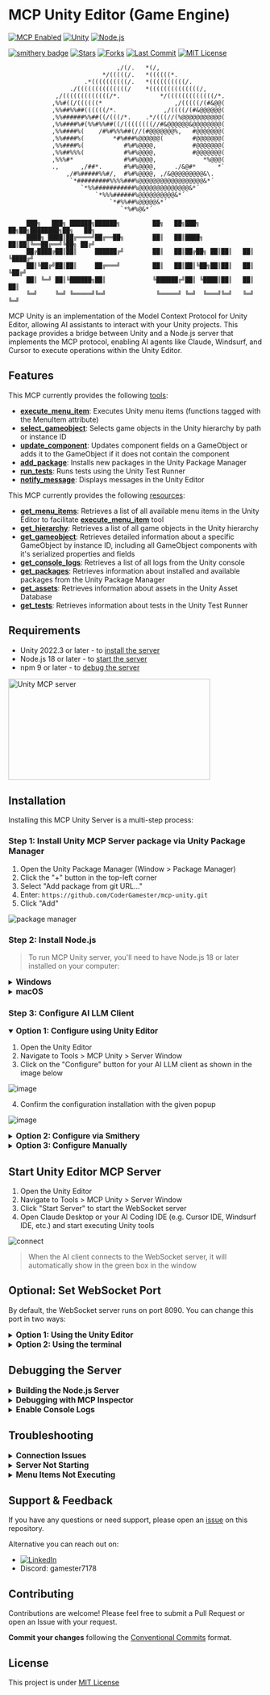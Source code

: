# MCP Unity Editor (Game Engine)

[![](https://badge.mcpx.dev?status=on 'MCP Enabled')](https://modelcontextprotocol.io/introduction)
[![](https://img.shields.io/badge/Unity-000000?style=flat&logo=unity&logoColor=white 'Unity')](https://unity.com/releases/editor/archive)
[![](https://img.shields.io/badge/Node.js-339933?style=flat&logo=nodedotjs&logoColor=white 'Node.js')](https://nodejs.org/en/download/)

[![smithery badge](https://smithery.ai/badge/@CoderGamester/mcp-unity)](https://smithery.ai/server/@CoderGamester/mcp-unity)
[![](https://img.shields.io/github/stars/CoderGamester/mcp-unity 'Stars')](https://github.com/CoderGamester/mcp-unity/stargazers)
[![](https://img.shields.io/github/forks/CoderGamester/mcp-unity 'Forks')](https://github.com/CoderGamester/mcp-unity/network/members)
[![](https://img.shields.io/github/last-commit/CoderGamester/mcp-unity 'Last Commit')](https://github.com/CoderGamester/mcp-unity/commits/main)
[![](https://img.shields.io/badge/License-MIT-red.svg 'MIT License')](https://opensource.org/licenses/MIT)

```                                                                        
                              ,/(/.   *(/,                                  
                          */(((((/.   *((((((*.                             
                     .*((((((((((/.   *((((((((((/.                         
                 ./((((((((((((((/    *((((((((((((((/,                     
             ,/(((((((((((((/*.           */(((((((((((((/*.                
            ,%%#((/((((((*                    ,/(((((/(#&@@(                
            ,%%##%%##((((((/*.             ,/((((/(#&@@@@@@(                
            ,%%######%%##((/(((/*.    .*/(((//(%@@@@@@@@@@@(                
            ,%%####%#(%%#%%##((/((((((((//#&@@@@@@&@@@@@@@@(                
            ,%%####%(    /#%#%%%##(//(#@@@@@@@%,   #@@@@@@@(                
            ,%%####%(        *#%###%@@@@@@(        #@@@@@@@(                
            ,%%####%(           #%#%@@@@,          #@@@@@@@(                
            ,%%##%%%(           #%#%@@@@,          #@@@@@@@(                
            ,%%%#*              #%#%@@@@,             *%@@@(                
            .,      ,/##*.      #%#%@@@@,     ./&@#*      *`                
                ,/#%#####%%#/,  #%#%@@@@, ,/&@@@@@@@@@&\.                    
                 `*#########%%%%###%@@@@@@@@@@@@@@@@@@&*´                   
                    `*%%###########%@@@@@@@@@@@@@@&*´                        
                        `*%%%######%@@@@@@@@@@&*´                            
                            `*#%%##%@@@@@&*´                                 
                               `*%#%@&*´                                     
                                                       
     ███╗   ███╗ ██████╗██████╗         ██╗   ██╗███╗   ██╗██╗████████╗██╗   ██╗
     ████╗ ████║██╔════╝██╔══██╗        ██║   ██║████╗  ██║██║╚══██╔══╝╚██╗ ██╔╝
     ██╔████╔██║██║     ██████╔╝        ██║   ██║██╔██╗ ██║██║   ██║    ╚████╔╝ 
     ██║╚██╔╝██║██║     ██╔═══╝         ██║   ██║██║╚██╗██║██║   ██║     ╚██╔╝  
     ██║ ╚═╝ ██║╚██████╗██║             ╚██████╔╝██║ ╚████║██║   ██║      ██║   
     ╚═╝     ╚═╝ ╚═════╝╚═╝              ╚═════╝ ╚═╝  ╚═══╝╚═╝   ╚═╝      ╚═╝   
```       

MCP Unity is an implementation of the Model Context Protocol for Unity Editor, allowing AI assistants to interact with your Unity projects. This package provides a bridge between Unity and a Node.js server that implements the MCP protocol, enabling AI agents like Claude, Windsurf, and Cursor to execute operations within the Unity Editor.

## Features
This MCP currently provides the following <ins>tools</ins>:

- <ins>**execute_menu_item**</ins>: Executes Unity menu items (functions tagged with the MenuItem attribute)
- <ins>**select_gameobject**</ins>: Selects game objects in the Unity hierarchy by path or instance ID
- <ins>**update_component**</ins>: Updates component fields on a GameObject or adds it to the GameObject if it does not contain the component
- <ins>**add_package**</ins>: Installs new packages in the Unity Package Manager
- <ins>**run_tests**</ins>: Runs tests using the Unity Test Runner
- <ins>**notify_message**</ins>: Displays messages in the Unity Editor

This MCP currently provides the following <ins>resources</ins>:

- <ins>**get_menu_items**</ins>: Retrieves a list of all available menu items in the Unity Editor to facilitate <ins>**execute_menu_item**</ins> tool
- <ins>**get_hierarchy**</ins>: Retrieves a list of all game objects in the Unity hierarchy
- <ins>**get_gameobject**</ins>: Retrieves detailed information about a specific GameObject by instance ID, including all GameObject components with it's serialized properties and fields
- <ins>**get_console_logs**</ins>: Retrieves a list of all logs from the Unity console
- <ins>**get_packages**</ins>: Retrieves information about installed and available packages from the Unity Package Manager
- <ins>**get_assets**</ins>: Retrieves information about assets in the Unity Asset Database
- <ins>**get_tests**</ins>: Retrieves information about tests in the Unity Test Runner

## Requirements
- Unity 2022.3 or later - to [install the server](#install-server)
- Node.js 18 or later - to [start the server](#start-server)
- npm 9 or later - to [debug the server](#debug-server)

<a href="https://glama.ai/mcp/servers/@CoderGamester/mcp-unity">
  <img width="400" height="200" src="https://glama.ai/mcp/servers/@CoderGamester/mcp-unity/badge" alt="Unity MCP server" />
</a>

## <a name="install-server"></a>Installation

Installing this MCP Unity Server is a multi-step process:

### Step 1: Install Unity MCP Server package via Unity Package Manager
1. Open the Unity Package Manager (Window > Package Manager)
2. Click the "+" button in the top-left corner
3. Select "Add package from git URL..."
4. Enter: `https://github.com/CoderGamester/mcp-unity.git`
5. Click "Add"

![package manager](https://github.com/user-attachments/assets/a72bfca4-ae52-48e7-a876-e99c701b0497)


### Step 2: Install Node.js 
> To run MCP Unity server, you'll need to have Node.js 18 or later installed on your computer:

<details>
<summary><span style="font-size: 1.1em; font-weight: bold;">Windows</span></summary>

1. Visit the [Node.js download page](https://nodejs.org/en/download/)
2. Download the Windows Installer (.msi) for the LTS version (recommended)
3. Run the installer and follow the installation wizard
4. Verify the installation by opening PowerShell and running:
   ```bash
   node --version
   ```
</details>

<details>
<summary><span style="font-size: 1.1em; font-weight: bold;">macOS</span></summary>

1. Visit the [Node.js download page](https://nodejs.org/en/download/)
2. Download the macOS Installer (.pkg) for the LTS version (recommended)
3. Run the installer and follow the installation wizard
4. Alternatively, if you have Homebrew installed, you can run:
   ```bash
   brew install node@18
   ```
5. Verify the installation by opening Terminal and running:
   ```bash
   node --version
   ```
</details>

### Step 3: Configure AI LLM Client

<details open>
<summary><span style="font-size: 1.1em; font-weight: bold;">Option 1: Configure using Unity Editor</span></summary>

1. Open the Unity Editor
2. Navigate to Tools > MCP Unity > Server Window
3. Click on the "Configure" button for your AI LLM client as shown in the image below

![image](https://github.com/user-attachments/assets/8d286e83-da60-40fa-bd6c-5de9a77c1820)

4. Confirm the configuration installation with the given popup

![image](https://github.com/user-attachments/assets/b1f05d33-3694-4256-a57b-8556005021ba)

</details>

<details>
<summary><span style="font-size: 1.1em; font-weight: bold;">Option 2: Configure via Smithery</span></summary>

To install MCP Unity via [Smithery](https://smithery.ai/server/@CoderGamester/mcp-unity):

```
Currently not available
```
</details>

<details>
<summary><span style="font-size: 1.1em; font-weight: bold;">Option 3: Configure Manually</span></summary>

Open the MCP configuration file of your AI client (e.g. claude_desktop_config.json in Claude Desktop) and copy the following text:

> Replace `ABSOLUTE/PATH/TO` with the absolute path to your MCP Unity installation or just copy the text from the Unity Editor MCP Server window (Tools > MCP Unity > Server Window).

```json
{
   "mcpServers": {
   "mcp-unity": {
      "command": "node",
      "args": [
         "ABSOLUTE/PATH/TO/mcp-unity/Server/build/index.js"
      ],
      "env": {
         "UNITY_PORT": "8090"
      }
   }
   }
}
```

</details>

## <a name="start-server"></a>Start Unity Editor MCP Server
1. Open the Unity Editor
2. Navigate to Tools > MCP Unity > Server Window
3. Click "Start Server" to start the WebSocket server
4. Open Claude Desktop or your AI Coding IDE (e.g. Cursor IDE, Windsurf IDE, etc.) and start executing Unity tools
   
![connect](https://github.com/user-attachments/assets/2e266a8b-8ba3-4902-b585-b220b11ab9a2)

> When the AI client connects to the WebSocket server, it will automatically show in the green box in the window

## Optional: Set WebSocket Port
By default, the WebSocket server runs on port 8090. You can change this port in two ways:

<details>
<summary><span style="font-size: 1.1em; font-weight: bold;">Option 1: Using the Unity Editor</span></summary>

1. Open the Unity Editor
2. Navigate to Tools > MCP Unity > Server Window
3. Change the "WebSocket Port" value to your desired port number
4. Unity will setup the system environment variable UNITY_PORT to the new port number
5. Restart the Node.js server
6. Click again on "Start Server" to reconnect the Unity Editor web socket to the Node.js MCP Server

</details>

<details>
<summary><span style="font-size: 1.1em; font-weight: bold;">Option 2: Using the terminal</span></summary>

1. Set the UNITY_PORT environment variable in the terminal
   - Powershell
   ```powershell
   $env:UNITY_PORT = "8090"
   ```
   - Command Prompt/Terminal
   ```cmd
   set UNITY_PORT=8090
   ```
2. Restart the Node.js server
3. Click again on "Start Server" to reconnect the Unity Editor web socket to the Node.js MCP Server

</details>

## <a name="debug-server"></a>Debugging the Server

<details>
<summary><span style="font-size: 1.1em; font-weight: bold;">Building the Node.js Server</span></summary>

The MCP Unity server is built using Node.js . It requires to compile the TypeScript code to JavaScript in the `build` directory.
To build the server, open a terminal and:

1. Navigate to the Server directory:
   ```bash
   cd ABSOLUTE/PATH/TO/mcp-unity/Server
   ```

2. Install dependencies:
   ```bash
   npm install
   ```

3. Build the server:
   ```bash
   npm run build
   ```

4. Run the server:
   ```bash
   node build/index.js
   ```

</details>
   
<details>
<summary><span style="font-size: 1.1em; font-weight: bold;">Debugging with MCP Inspector</span></summary>

Debug the server with [@modelcontextprotocol/inspector](https://github.com/modelcontextprotocol/inspector):
   - Powershell
   ```powershell
   $env:UNITY_PORT=8090; npx @modelcontextprotocol/inspector node Server/build/index.js
   ```
   - Command Prompt/Terminal
   ```cmd
   set UNITY_PORT=8090 && npx @modelcontextprotocol/inspector node Server/build/index.js
   ```

Don't forget to shutdown the server with `Ctrl + C` before closing the terminal or debugging it with the [MCP Inspector](https://github.com/modelcontextprotocol/inspector).

</details>

<details>
<summary><span style="font-size: 1.1em; font-weight: bold;">Enable Console Logs</span></summary>

1. Enable logging on your terminal or into a log.txt file:
   - Powershell
   ```powershell
   $env:LOGGING = "true"
   $env:LOGGING_FILE = "true"
   ```
   - Command Prompt/Terminal
   ```cmd
   set LOGGING=true
   set LOGGING_FILE=true
   ```

</details>

## Troubleshooting

<details>
<summary><span style="font-size: 1.1em; font-weight: bold;">Connection Issues</span></summary>

- Ensure the WebSocket server is running (check the Server Window in Unity)
- Check if there are any firewall restrictions blocking the connection
- Make sure the port number is correct (default is 8080)
- Change the port number in the Unity Editor MCP Server window. (Tools > MCP Unity > Server Window)
</details>

<details>
<summary><span style="font-size: 1.1em; font-weight: bold;">Server Not Starting</span></summary>

- Check the Unity Console for error messages
- Ensure Node.js is properly installed and accessible in your PATH
- Verify that all dependencies are installed in the Server directory
</details>

<details>
<summary><span style="font-size: 1.1em; font-weight: bold;">Menu Items Not Executing</span></summary>

- Ensure the menu item path is correct (case-sensitive)
- Check if the menu item requires confirmation
- Verify that the menu item is available in the current context
</details>

## Support & Feedback

If you have any questions or need support, please open an [issue](https://github.com/CoderGamester/mcp-unity/issues) on this repository.

Alternative you can reach out on:
- [![](https://img.shields.io/badge/LinkedIn-0077B5?style=flat&logo=linkedin&logoColor=white 'LinkedIn')](https://www.linkedin.com/in/miguel-tomas/)
- Discord: gamester7178

## Contributing

Contributions are welcome! Please feel free to submit a Pull Request or open an Issue with your request.

**Commit your changes** following the [Conventional Commits](https://www.conventionalcommits.org/en/v1.0.0/) format.

## License

This project is under [MIT License](License.md)

